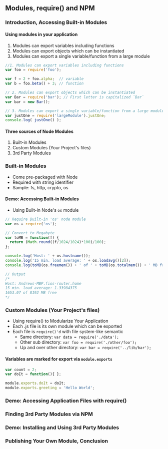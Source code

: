 ## Modules, require() and NPM

### Introduction, Accessing Built-in Modules

#### Using modules in your application

1. Modules can export variables including functions
2. Modules can export objects which can be instantiated
3. Modules can export a single variable/function from a large module

```js
//1. Modules can export variables including functions
var foo = require('foo');

var f = 2 + foo.alpha;  // variable
var b = foo.beta() + 3; // function

// 2. Modules can export objects which can be instantiated
var Bar = require('bar'); // First letter is capitalized `Bar`
var bar = new Bar();

// 3. Modules can export a single variable/function from a large module
var justOne = require('largeModule').justOne;
console.log( justOne() );
```

#### Three sources of Node Modules
1. Built-in Modules
2. Custom Modules (Your Project's files)
3. 3rd Party Modules

### Built-in Modules
- Come pre-packaged with Node
- Required with string identifier
- Sample: fs, http, crypto, os

#### Demo: Accessing Built-in Modules
- Using Built-in Node's `os` module

```js
// Require Built-in 'os' node module
var os = require('os');

// Convert to Megabyte
var toMB = function(f) {
  return (Math.round((f/1024/1024)*100)/100);
};

console.log('Host: ' + os.hostname());
console.log('15 min. load average: ' + os.loadavg()[2]);
console.log(toMB(os.freemem()) + ' of ' + toMB(os.totalmem()) + ' MB free');

// Output
/*
Host: Andrews-MBP.fios-router.home
15 min. load average: 1.33984375
1653.07 of 8192 MB free
*/
```

### Custom Modules (Your Project's files)
- Using require() to Modularize Your Application
- Each .js file is its own module which can be exported
- Each file is `require()'d` with file system-like semantic
  - Same directory: `var data = require('./data');`
  - Other sub directory: `var foo = require('./other/foo');`
  - Up and over other directory: `var bar = require('../lib/bar');`

#### Variables are marked for export via `module.exports`
```js
var count = 2;
var doIt = function(){ };

module.exports.doIt = doIt;
module.exports.greeting = 'Hello World';
```

### Demo: Accessing Application Files with require()
### Finding 3rd Party Modules via NPM
### Demo: Installing and Using 3rd Party Modules
### Publishing Your Own Module, Conclusion
